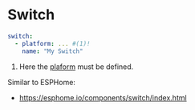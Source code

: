 # Switch

```yaml title="Base Example"
switch:
  - platform: ... #(1)!
    name: "My Switch"
```

1.  Here the [plaform](./../platforms/index.md) must be defined. 

Similar to ESPHome:

- https://esphome.io/components/switch/index.html